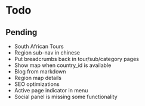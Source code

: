# Todo

## Pending

- South African Tours
- Region sub-nav in chinese
- Put breadcrumbs back in tour/sub/category pages
- Show map when country_id is available
- Blog from markdown
- Region map details
- SEO optimizations
- Active page indicator in menu
- Social panel is missing some functionality
